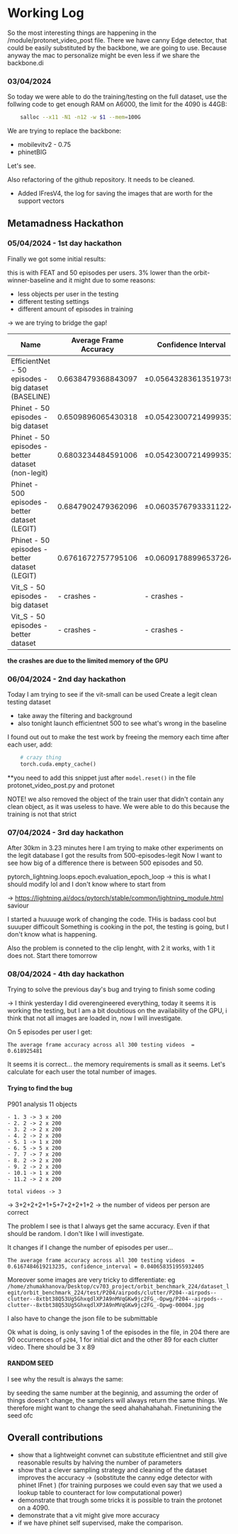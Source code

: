 # Working Log

So the most interesting things are happening in the /module/protonet_video_post file. There we have canny Edge detector, that could be easily substituted by the backbone, we are going to use. Because anyway the mac to personalize might be even less if we share the backbone.di

### 03/04/2024
So today we were able to do the training/testing on the full dataset, use the follwing code to get enough RAM on A6000, the limit for the 4090 is 44GB:

```bash 
    salloc --x11 -N1 -n12 -w $1 --mem=100G
```

We are trying to replace the backbone:
- mobilevitv2 - 0.75
- phinetBIG 

Let's see. 

Also refactoring of the github repository. It needs to be cleaned.

- Added IFresV4, the log for saving the images that are worth for the support vectors

## Metamadness Hackathon 

### 05/04/2024 - 1st day hackathon

Finally we got some initial results:

this is with FEAT and 50 episodes per users. 3% lower than the orbit-winner-baseline and it might due to some reasons:
- less objects per user in the testing
- different testing settings
- different amount of episodes in training

-> we are trying to bridge the gap!

| Name                     |  Average Frame Accuracy  | Confidence Interval   |
|--------------------------|--------------------------|-----------------------|
| EfficientNet - 50 episodes - big dataset (BASELINE)   | 0.6638479368843097       | ±0.05643283613519739   |
| Phinet - 50 episodes - big dataset   | 0.6509896065430318      |  ±0.05423007214999352 |
| Phinet - 50 episodes - better dataset (non-legit)  | 0.6803234484591006      |  ±0.05423007214999352 |
| Phinet - 500 episodes - better dataset (LEGIT)  | 0.6847902479362096      |  ±0.06035767933311224 |
| Phinet - 50 episodes - better dataset (LEGIT)  | 0.6761672757795106      |  ±0.060917889965372646 |
| Vit_S - 50 episodes - big dataset | - crashes -     |  - crashes - |
| Vit_S - 50 episodes - better dataset | - crashes -     |  - crashes - |

**the crashes are due to the limited memory of the GPU**


### 06/04/2024 - 2nd day hackathon

Today I am trying to see if the vit-small can be used
Create a legit clean testing dataset
- take away the filtering and background 
- also tonight launch efficientnet 500 to see what's wrong in the baseline


I found out out to make the test work by freeing the memory each time after each user, add:

```python
    # crazy thing
    torch.cuda.empty_cache()
```

**you need to add this snippet just after ```model.reset()``` in the file protonet_video_post.py and protonet

NOTE!
we also removed the object of the train user that didn't contain any clean object, as it was useless to have. We were able to do this because the training is not that strict


### 07/04/2024 - 3rd day hackathon 

After 30km in 3.23 minutes here I am trying to make other experiments on the legit database
I got the results from 500-episodes-legit 
Now I want to see how big of a difference there is between 500 episodes and 50.

pytorch_lightning.loops.epoch.evaluation_epoch_loop -> this is what I should modify lol and I don't know where to start from

-> https://lightning.ai/docs/pytorch/stable/common/lightning_module.html saviour


I started a huuuuge work of changing the code. THis is badass cool but suuuper difficoult
Something is cooking in the pot, the testing is going, but I don't know what is happening.

Also the problem is conneted to the clip lenght, with 2 it works, with 1 it does not. Start there tomorrow

### 08/04/2024 - 4th day hackathon 

Trying to solve the previous day's bug and trying to finish some coding


-> I think yesterday I did overengineered everything, today it seems it is working the testing, but I am a bit doubtious on the availability of the GPU, i think that not all images are loaded in, now I will investigate.

On 5 episodes per user I get:

```The average frame accuracy across all 300 testing videos  = 0.618925481```

It seems it is correct... the memory requirements is small as it seems.
Let's calculate for each user the total number of images.

#### Trying to find the bug

P901 analysis 
11 objects

    - 1. 3 -> 3 x 200
    - 2. 2 -> 2 x 200
    - 3. 2 -> 2 x 200
    - 4. 2 -> 2 x 200
    - 5. 1 -> 1 x 200
    - 6. 5 -> 5 x 200
    - 7. 7 -> 7 x 200
    - 8. 2 -> 2 x 200
    - 9. 2 -> 2 x 200
    - 10.1 -> 1 x 200
    - 11.2 -> 2 x 200

    total videos -> 3

 -> 3+2+2+2+1+5+7+2+2+1+2 -> the number of videos per person are correct

 The problem I see is that I always get the same accuracy. Even if that should be random. I don't like I will investigate.

 It changes if I change the number of episodes per user... 

 ```The average frame accuracy across all 300 testing videos  = 0.6167484619213235, confidence_interval = 0.040658351955932405```

 Moreover some images are very tricky to differentiate: eg ```/home/zhumakhanova/Desktop/cv703_project/orbit_benchmark_224/dataset_legit/orbit_benchmark_224/test/P204/airpods/clutter/P204--airpods--clutter--8xtbt38Q53Ug5GhxqdlXPJA9nMVqGKw9jc2FG_-Opwg/P204--airpods--clutter--8xtbt38Q53Ug5GhxqdlXPJA9nMVqGKw9jc2FG_-Opwg-00004.jpg```

 I also have to change the json file to be submittable

 Ok what is doing, is only saving 1 of the episodes in the file, in 204 there are 90 occurrences of ```p204```, 1 for initial dict and the other 89 for each clutter video. There should be 3 x 89

 #### RANDOM SEED
 I see why the result is always the same:

 by seeding the same number at the beginnig, and assuming the order of things doesn't change, the samplers will always return the same things. We therefore might want to change the seed ahahahahahah. Finetunining the seed ofc

## Overall contributions

- show that a lightweight convnet can substitute efficientnet and still give reasonable results by halving the number of parameters
- show that a clever sampling strategy and cleaning of the dataset improves the accuracy -> (sobstitute the canny edge detector with phinet IFnet ) (for training purposes we could even say that we used a lookup table to counteract for low computational power)
- demonstrate that trough some tricks it is possible to train the protonet on a 4090.
- demonstrate that a vit might give more accuracy
- if we have phinet self supervised, make the comparison.



